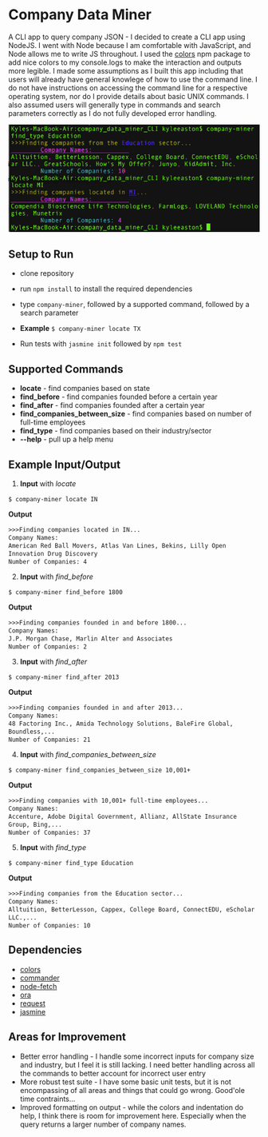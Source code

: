 # Company Data Miner
A CLI app to query company JSON - I decided to create a CLI app using NodeJS. I went with Node because I am comfortable with JavaScript, and Node allows me to write JS throughout. I used the [colors](https://www.npmjs.com/package/colors) npm package to add nice colors to my console.logs to make the interaction and outputs more legible. I made some assumptions as I built this app including that users will already have general knowlege of how to use the command line. I do not have instructions on accessing the command line for a respective operating system, nor do I provide details about basic UNIX commands. I also assumed users will generally type in commands and search parameters correctly as I do not fully developed error handling. 

![Terminal Screenshot](/company_miner_CLI.png "Company Miner CLI")

## Setup to Run
* clone repository
* run `npm install` to install the required dependencies 
* type `company-miner`, followed by a supported command, followed by a search parameter
* **Example** `$ company-miner locate TX`

* Run tests with `jasmine init` followed by `npm test`

## Supported Commands
* **locate** - find companies based on state
* **find_before** - find companies founded before a certain year
* **find_after** - find companies founded after a certain year
* **find_companies_between_size** - find companies based on number of full-time employees
* **find_type** - find companies based on their industry/sector
* **--help** - pull up a help menu

## Example Input/Output
1. **Input** with *locate*
```
$ company-miner locate IN
```

**Output**
```
>>>Finding companies located in IN...
Company Names:		
American Red Ball Movers, Atlas Van Lines, Bekins, Lilly Open Innovation Drug Discovery
Number of Companies: 4
```

2. **Input** with *find_before*
```
$ company-miner find_before 1800
```

**Output**
```
>>>Finding companies founded in and before 1800...
Company Names:		
J.P. Morgan Chase, Marlin Alter and Associates
Number of Companies: 2
```

3. **Input** with *find_after*
```
$ company-miner find_after 2013
```

**Output**
```
>>>Finding companies founded in and after 2013...
Company Names:		
48 Factoring Inc., Amida Technology Solutions, BaleFire Global, Boundless,...
Number of Companies: 21
```

4. **Input** with *find_companies_between_size*
```
$ company-miner find_companies_between_size 10,001+
```

**Output**
```
>>>Finding companies with 10,001+ full-time employees...
Company Names:		
Accenture, Adobe Digital Government, Allianz, AllState Insurance Group, Bing,...
Number of Companies: 37
```

5. **Input** with *find_type*
```
$ company-miner find_type Education
```

**Output**
```
>>>Finding companies from the Education sector...
Company Names:		
Alltuition, BetterLesson, Cappex, College Board, ConnectEDU, eScholar LLC.,...
Number of Companies: 10
```

## Dependencies
* [colors](https://www.npmjs.com/package/colors)
* [commander](https://www.npmjs.com/package/commander)
* [node-fetch](https://www.npmjs.com/package/node-fetch)
* [ora](https://www.npmjs.com/package/ora)
* [request](https://www.npmjs.com/package/request)
* [jasmine](https://www.npmjs.com/package/jasmine)

## Areas for Improvement
* Better error handling - I handle some incorrect inputs for company size and industry, but I feel it is still lacking. I need better handling across all the commands to better account for incorrect user entry
* More robust test suite - I have some basic unit tests, but it is not encompassing of all areas and things that could go wrong. Good'ole time contraints...
* Improved formatting on output - while the colors and indentation do help, I think there is room for improvement here. Especially when the query returns a larger number of company names. 
